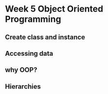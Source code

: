 # Week 5 Object Oriented Programming

## Create class and instance
## Accessing data
## why OOP?
## Hierarchies
